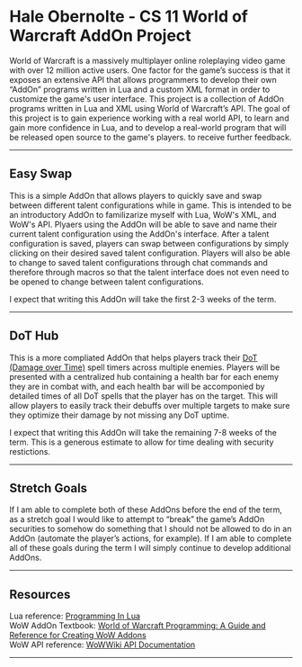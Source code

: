 # Hale Obernolte - CS 11 World of Warcraft AddOn Project

World of Warcraft is a massively multiplayer online roleplaying video game with over 12 million active
users. One factor for the game’s success is that it exposes an extensive API that allows programmers to
develop their own “AddOn” programs written in Lua and a custom XML format in order to customize the
game's user interface. This project is a collection of AddOn programs written in Lua and XML using World of
Warcraft’s API. The goal of this project is to gain experience working with a real world API, to
learn and gain more confidence in Lua, and  to develop a real-world program that will be released
open source to the game's players. to receive further feedback.

-------------------------------------------------------------------------------

## Easy Swap

This is a simple AddOn that allows players to quickly save and swap between different talent configurations
while in game. This is intended to be an introductory AddOn to familizarize myself with Lua, WoW's XML, and WoW's API.
Plyaers using the AddOn will be able to save and name their current talent configuration using the AddOn's interface.
After a talent configuration is saved, players can swap between configurations by simply clicking on their desired
saved talent configuration. Players will also be able to change to saved talent configurations through chat commands
and therefore through macros so that the talent interface does not even need to be opened to change between talent
configurations.

I expect that writing this AddOn will take the first 2-3 weeks of the term.

-------------------------------------------------------------------------------

## DoT Hub

This is a more compliated AddOn that helps players track their [DoT (Damage over Time)](https://wow.gamepedia.com/Damage_over_Time#:~:text=Damage%20over%20Time%2C%20generally%20abbreviated,interval%20for%20a%20limited%20duration.&text=Some%20AoE%20effects%20also%20deal,every%20X%20seconds%2C%20in%20ticks.) spell timers across multiple
enemies. Players will be presented with a centralized hub containing a health bar for each enemy they are in combat with,
and each health bar will be accomponied by detailed times of all DoT spells that the player has on the target. This will
allow players to easily track their debuffs over multiple targets to make sure they optimize their damage by not
missing any DoT uptime.

I expect that writing this AddOn will take the remaining 7-8 weeks of the term. This is a generous estimate to allow for
time dealing with security restictions.

-------------------------------------------------------------------------------

## Stretch Goals

If I am able to complete both of these AddOns before the end of the term, as a stretch goal I would like to
attempt to “break” the game’s AddOn securities to somehow do something that I should not be allowed to do
in an AddOn (automate the player’s actions, for example). If I am able to complete all of these goals during
the term I will simply continue to develop additional AddOns.

-------------------------------------------------------------------------------

## Resources

Lua reference: [Programming In Lua](https://www.lua.org/pil/cover.html) <br />
WoW AddOn Textbook: [World of Warcraft Programming: A Guide and Reference for Creating WoW
Addons](http://garde.sylvanas.free.fr/ressources/Guides/Macros-Addons/Wiley-World.of.Warcraft.Programming.A.Guide.and.Reference.for.Creating.WoW.Addons.pdf) <br />
WoW API reference: [WoWWiki API Documentation](https://wowwiki.fandom.com/wiki/World_of_Warcraft_API)

-------------------------------------------------------------------------------
